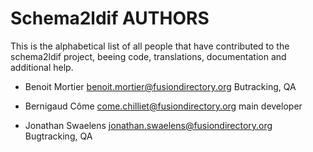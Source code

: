 Schema2ldif AUTHORS
===================

This is the alphabetical list of all people that have
contributed to the schema2ldif project, beeing code, translations,
documentation and additional help.

* Benoit Mortier <benoit.mortier@fusiondirectory.org>
  Butracking, QA

* Bernigaud Côme <come.chilliet@fusiondirectory.org>
  main developer

* Jonathan Swaelens <jonathan.swaelens@fusiondirectory.org>
  Bugtracking, QA
